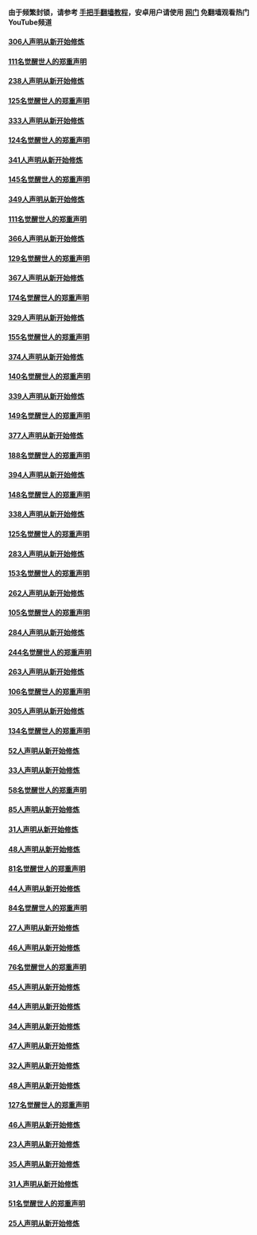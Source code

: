 #### 由于频繁封锁，请参考 [手把手翻墙教程](https://github.com/gfw-breaker/guides/wiki/)，安卓用户请使用 [网门](https://github.com/gfw-breaker/nogfw/blob/master/dl.md?t=07141900) 免翻墙观看热门YouTube频道 

#### [306人声明从新开始修炼](../pages/91/428076.md?t=07141900) 

#### [111名觉醒世人的郑重声明](../pages/91/428075.md?t=07141900) 

#### [238人声明从新开始修炼](../pages/91/427767.md?t=07141900) 

#### [125名觉醒世人的郑重声明](../pages/91/427766.md?t=07141900) 

#### [333人声明从新开始修炼](../pages/91/427525.md?t=07141900) 

#### [124名觉醒世人的郑重声明](../pages/91/427524.md?t=07141900) 

#### [341人声明从新开始修炼](../pages/91/427255.md?t=07141900) 

#### [145名觉醒世人的郑重声明](../pages/91/427254.md?t=07141900) 

#### [349人声明从新开始修炼](../pages/91/426969.md?t=07141900) 

#### [111名觉醒世人的郑重声明](../pages/91/426968.md?t=07141900) 

#### [366人声明从新开始修炼](../pages/91/426737.md?t=07141900) 

#### [129名觉醒世人的郑重声明](../pages/91/426736.md?t=07141900) 

#### [367人声明从新开始修炼](../pages/91/426421.md?t=07141900) 

#### [174名觉醒世人的郑重声明](../pages/91/426420.md?t=07141900) 

#### [329人声明从新开始修炼](../pages/91/426139.md?t=07141900) 

#### [155名觉醒世人的郑重声明](../pages/91/426138.md?t=07141900) 

#### [374人声明从新开始修炼](../pages/91/425811.md?t=07141900) 

#### [140名觉醒世人的郑重声明](../pages/91/425810.md?t=07141900) 

#### [339人声明从新开始修炼](../pages/91/425690.md?t=07141900) 

#### [149名觉醒世人的郑重声明](../pages/91/425689.md?t=07141900) 

#### [377人声明从新开始修炼](../pages/91/424867.md?t=07141900) 

#### [188名觉醒世人的郑重声明](../pages/91/424866.md?t=07141900) 

#### [394人声明从新开始修炼](../pages/91/423914.md?t=07141900) 

#### [148名觉醒世人的郑重声明](../pages/91/423913.md?t=07141900) 

#### [338人声明从新开始修炼](../pages/91/423540.md?t=07141900) 

#### [125名觉醒世人的郑重声明](../pages/91/423539.md?t=07141900) 

#### [283人声明从新开始修炼](../pages/91/423296.md?t=07141900) 

#### [153名觉醒世人的郑重声明](../pages/91/423295.md?t=07141900) 

#### [262人声明从新开始修炼](../pages/91/423004.md?t=07141900) 

#### [105名觉醒世人的郑重声明](../pages/91/423003.md?t=07141900) 

#### [284人声明从新开始修炼](../pages/91/422707.md?t=07141900) 

#### [244名觉醒世人的郑重声明](../pages/91/422706.md?t=07141900) 

#### [263人声明从新开始修炼](../pages/91/422553.md?t=07141900) 

#### [106名觉醒世人的郑重声明](../pages/91/422552.md?t=07141900) 

#### [305人声明从新开始修炼](../pages/91/422153.md?t=07141900) 

#### [134名觉醒世人的郑重声明](../pages/91/422152.md?t=07141900) 

#### [52人声明从新开始修炼](../pages/91/421846.md?t=07141900) 

#### [33人声明从新开始修炼](../pages/91/421804.md?t=07141900) 

#### [58名觉醒世人的郑重声明](../pages/91/421845.md?t=07141900) 

#### [85人声明从新开始修炼](../pages/91/421769.md?t=07141900) 

#### [31人声明从新开始修炼](../pages/91/421763.md?t=07141900) 

#### [48人声明从新开始修炼](../pages/91/421605.md?t=07141900) 

#### [81名觉醒世人的郑重声明](../pages/91/421656.md?t=07141900) 

#### [44人声明从新开始修炼](../pages/91/421544.md?t=07141900) 

#### [84名觉醒世人的郑重声明](../pages/91/421543.md?t=07141900) 

#### [27人声明从新开始修炼](../pages/91/421465.md?t=07141900) 

#### [46人声明从新开始修炼](../pages/91/421454.md?t=07141900) 

#### [76名觉醒世人的郑重声明](../pages/91/421453.md?t=07141900) 

#### [45人声明从新开始修炼](../pages/91/421452.md?t=07141900) 

#### [44人声明从新开始修炼](../pages/91/421422.md?t=07141900) 

#### [34人声明从新开始修炼](../pages/91/421322.md?t=07141900) 

#### [47人声明从新开始修炼](../pages/91/421264.md?t=07141900) 

#### [32人声明从新开始修炼](../pages/91/421225.md?t=07141900) 

#### [48人声明从新开始修炼](../pages/91/421202.md?t=07141900) 

#### [127名觉醒世人的郑重声明](../pages/91/421224.md?t=07141900) 

#### [46人声明从新开始修炼](../pages/91/421203.md?t=07141900) 

#### [23人声明从新开始修炼](../pages/91/421138.md?t=07141900) 

#### [35人声明从新开始修炼](../pages/91/421122.md?t=07141900) 

#### [31人声明从新开始修炼](../pages/91/421081.md?t=07141900) 

#### [51名觉醒世人的郑重声明](../pages/91/421080.md?t=07141900) 

#### [25人声明从新开始修炼](../pages/91/421020.md?t=07141900) 

